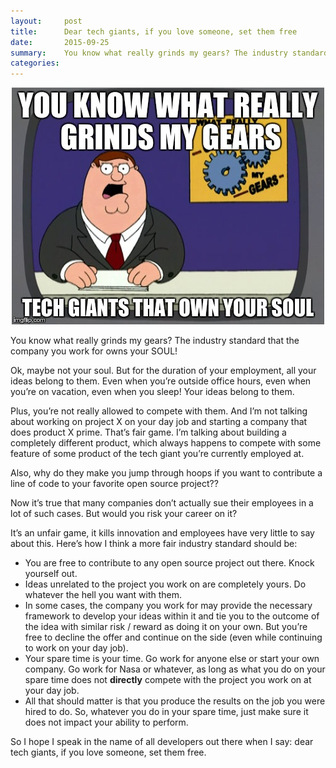 ```yaml
---
layout:     post
title:      Dear tech giants, if you love someone, set them free
date:       2015-09-25
summary:    You know what really grinds my gears? The industry standard that the company you work for owns your SOUL!
categories:
---
```


<p align="center">
<img src="/images/2015-09-dear-tech-giants-if-you-love-someone.jpg">
</p>

You know what really grinds my gears?
The industry standard that the company you work for owns your SOUL!

Ok, maybe not your soul. But for the duration of your employment, all your ideas belong to them. Even when you’re outside office hours, even when you’re on vacation, even when you sleep! Your ideas belong to them.

Plus, you’re not really allowed to compete with them. And I’m not talking about working on project X on your day job and starting a company that does product X prime. That’s fair game. I’m talking about building a completely different product, which always happens to compete with some feature of some product of the tech giant you’re currently employed at.

Also, why do they make you jump through hoops if you want to contribute a line of code to your favorite open source project??

Now it’s true that many companies don’t actually sue their employees in a lot of such cases. But would you risk your career on it?

It’s an unfair game, it kills innovation and employees have very little to say about this. Here’s how I think a more fair industry standard should be:

* You are free to contribute to any open source project out there. Knock yourself out.
* Ideas unrelated to the project you work on are completely yours. Do whatever the hell you want with them.
* In some cases, the company you work for may provide the necessary framework to develop your ideas within it and tie you to the outcome of the idea with similar risk / reward as doing it on your own. But you’re free to decline the offer and continue on the side (even while continuing to work on your day job).
* Your spare time is your time. Go work for anyone else or start your own company. Go work for Nasa or whatever, as long as what you do on your spare time does not **directly** compete with the project you work on at your day job.
* All that should matter is that you produce the results on the job you were hired to do. So, whatever you do in your spare time, just make sure it does not impact your ability to perform.

So I hope I speak in the name of all developers out there when I say: dear tech giants, if you love someone, set them free.
